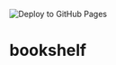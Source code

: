![Deploy to GitHub Pages](https://github.com/Rinatto/bookshelf/workflows/Deploy%20to%20GitHub%20Pages/badge.svg)

# bookshelf
